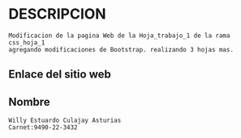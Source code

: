 # DESCRIPCION
    Modificacion de la pagina Web de la Hoja_trabajo_1 de la rama css_hoja_1
    agregando modificaciones de Bootstrap. realizando 3 hojas mas.

## Enlace del sitio web
    
    

## Nombre
    Willy Estuardo Culajay Asturias
    Carnet:9490-22-3432